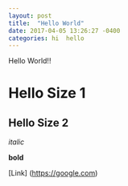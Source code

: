 ```yaml
---
layout: post
title:  "Hello World"
date: 2017-04-05 13:26:27 -0400
categories: hi  hello
---
```


Hello World!!

# Hello Size 1

## Hello Size 2

*italic*

**bold**

[Link] (https://google.com)